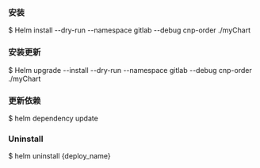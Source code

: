 

### 安装
$ Helm install --dry-run --namespace gitlab --debug cnp-order ./myChart

### 安装更新
$ Helm upgrade --install --dry-run --namespace gitlab --debug cnp-order ./myChart

###  更新依赖  
$ helm dependency update

###  Uninstall
$ helm uninstall {deploy_name}

